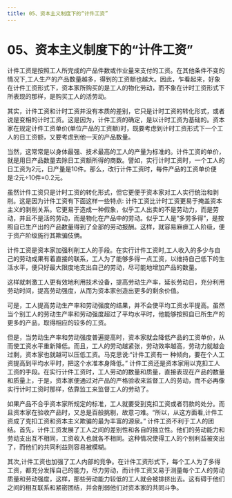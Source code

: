 ```yaml
---
title: 05、资本主义制度下的“计件工资”
---
```

# 05、资本主义制度下的“计件工资”

计件工资是按照工人所完成的产品件数或作业量来支付的工资。在其他条件不变的情况下,工人生产的产品数量越多，得到的工资额也越大。因此，乍看起来，好象在计件工资形式下，资本家所购买的是工人的物化劳动，而不象在计时工资形式下所表现的那样，是购买工人的活劳动。

其实，计件工资和计时工资并没有本质的差别，它只是计时工资的转化形式，或者说是变相的计时工资。这是因为，计件工资的确定，是以计时工资为基础的。资本家在规定计件工资单价(单位产品的工资额)时，既要考虑到计时工资形式下一个工人的日工资额，又要考虑到他一天的产品数量。

当然，这常常是以身体最强、技术最高的工人的产量为标准的。计件工资的单价，就是用日产品数量去除日工资额所得的商数。譬如，实行计时工资时，一个工人的日工资为2元，日产量是10件。那么，改行计件工资时，每件产品的工资单价便是:2元÷10件=0.2元。

 虽然计件工资只是计时工资的转化形式，但它更便于资本家对工人实行统治和剥削。这是因为计件工资有下面这样一些特点:
计件工资比计时工资更易于掩盖资本主义的剥削关系。它更易于造成一种假象，似乎工人出卖的不是劳动力，而是劳动，并且不是活的劳动，而是物化在产品中的劳动。似乎工人是“多劳多得”，是按照自已生产出的产品数量得到了全部的劳动报酬。这样，就容易麻痹工人阶级，便于资产阶级施行其欺骗伎俩。

计件工资是资本家加强利削工人的手段。在实行计件工资时,工人收入的多少与自己的劳动成果有着直接的联系，工人为了能够多得一点工资，以维持自己低下的生活水平，便只好最大限度地支出自己的劳动，尽可能地增加产品的数量。

这样就刺激工人更有效地利用技术设备，提高劳动生产率，延长劳动日，充分利用劳动时间，提高劳动强度，从而为资本家创造出更多的剩余价值。

可是，工人提高劳动生产率和劳动强度的结果，并不会使平均工资水平提高。虽然当个别工人的劳动生产率和劳动强度超过了平均水平时，他能够按照自已所生产的更多的产品，取得相应的较多的工资。

但是，当劳动生产率和劳动强度普遍提高时，资本家就会降低产品的工资单价，从而使工资水平重新降低。而且，工人的劳动越紧张，劳动效率越高，劳动力就越会过剩，资本家也就越可以压低工资。马克思说:“计件工资有一 种倾向，要在个人工资提高到平均水平时，把这个水准本身降低。”
计件工资还是资本家用以克扣工人工资的手段。在实行计件工资时，工人劳动的数量和质量，直接表现在产品的数量和质量上，于是，资本家便通过对产品的严格验收来监督工人的劳动，而不必再像实行计时工资时那样，依靠监工来监督工人的劳动了。

如果产品不合乎资本家所规定的标准，工人就要受到克扣工资或者罚款的处分。而且资本家在验收产品时，又总是百般挑剔，故意刁难。“所以，从这方面看,计件工资成了克扣工资和资本主义欺骗的最为丰富的源泉。”
计件工资不利于工人的团结。首先，计件工资发展了工人之间的差别性和各自的独立性。他们的劳动能力和劳动支出互不相同，工资收入也就各不相同。这种情况使得工人的个别利益被突出了，而他们的共同利益则容易被模糊。

其次,计件工资也加强了工人内部的竞争。在计件工资形式下，每个工人为了多得工资，都充分发挥自己的能力，尽力劳动，而计件工资又易于测量每个工人的劳动质量和劳动强度，这样，那些劳动能力较低的工人就会被排挤出去。这有碍于他们之间的相互联系和紧密团结，并会削弱他们对资本家的共同斗争。
